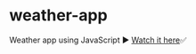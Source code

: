 # weather-app
 Weather app using JavaScript ▶️
 <a href="https://itsozod.github.io/weather-app/">Watch it here</a>✅
